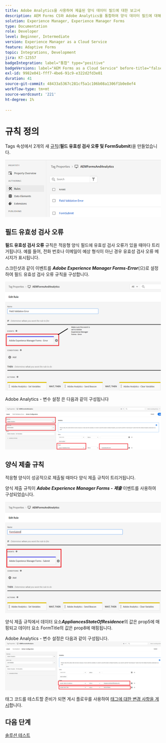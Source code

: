 ```yaml
---
title: Adobe Analytics을 사용하여 제출된 양식 데이터 필드에 대한 보고서
description: AEM Forms CS와 Adobe Analytics을 통합하여 양식 데이터 필드에 대해 보고합니다
solution: Experience Manager, Experience Manager Forms
type: Documentation
role: Developer
level: Beginner, Intermediate
version: Experience Manager as a Cloud Service
feature: Adaptive Forms
topic: Integrations, Development
jira: KT-12557
badgeIntegration: label="통합" type="positive"
badgeVersions: label="AEM Forms as a Cloud Service" before-title="false"
exl-id: 9982e041-fff7-4be6-91c9-e322d2fd3e01
duration: 41
source-git-commit: 48433a5367c281cf5a1c106b08a1306f1b0e8ef4
workflow-type: tm+mt
source-wordcount: '221'
ht-degree: 1%

---
```


# 규칙 정의

Tags 속성에서 2개의 새 [규칙](https://experienceleague.adobe.com/docs/platform-learn/implement-in-websites/configure-tags/add-data-elements-rules.html)&#x200B;(**필드 유효성 검사 오류 및 FormSubmit**)을 만들었습니다.

![적응형 양식](assets/rules.png)


## 필드 유효성 검사 오류

**필드 유효성 검사 오류** 규칙은 적응형 양식 필드에 유효성 검사 오류가 있을 때마다 트리거됩니다. 예를 들어, 전화 번호나 이메일이 예상 형식이 아닌 경우 유효성 검사 오류 메시지가 표시됩니다.

스크린샷과 같이 이벤트를 _&#x200B;**Adobe Experience Manager Forms-Error**&#x200B;_(으)로 설정하여 필드 유효성 검사 오류 규칙을 구성합니다.



![지원자-주-거주](assets/field_validation_error_rule.png)

Adobe Analytics - 변수 설정 은 다음과 같이 구성됩니다

![작업 설정](assets/field_validation_action_rule.png)

## 양식 제출 규칙

적응형 양식이 성공적으로 제출될 때마다 양식 제출 규칙이 트리거됩니다.

양식 제출 규칙이 _&#x200B;**Adobe Experience Manager Forms - 제출**&#x200B;_ 이벤트를 사용하여 구성되었습니다.

![form-submit-rule](assets/form-submit-rule.png)

양식 제출 규칙에서 데이터 요소 _&#x200B;**AppliancesStateOfResidence**&#x200B;_&#x200B;의 값은 prop5에 매핑되고 데이터 요소 FormTitle의 값은 prop8에 매핑됩니다.

Adobe Analytics - 변수 설정은 다음과 같이 구성됩니다.
![form-submit-rule-set-variables](assets/form-submit-set-variable.png)

태그 코드를 테스트할 준비가 되면 게시 플로우를 사용하여 [태그에 대한 변경 사항을 게시](https://experienceleague.adobe.com/docs/experience-platform/tags/publish/publishing-flow.html)합니다.

## 다음 단계

[솔루션 테스트](./test.md)